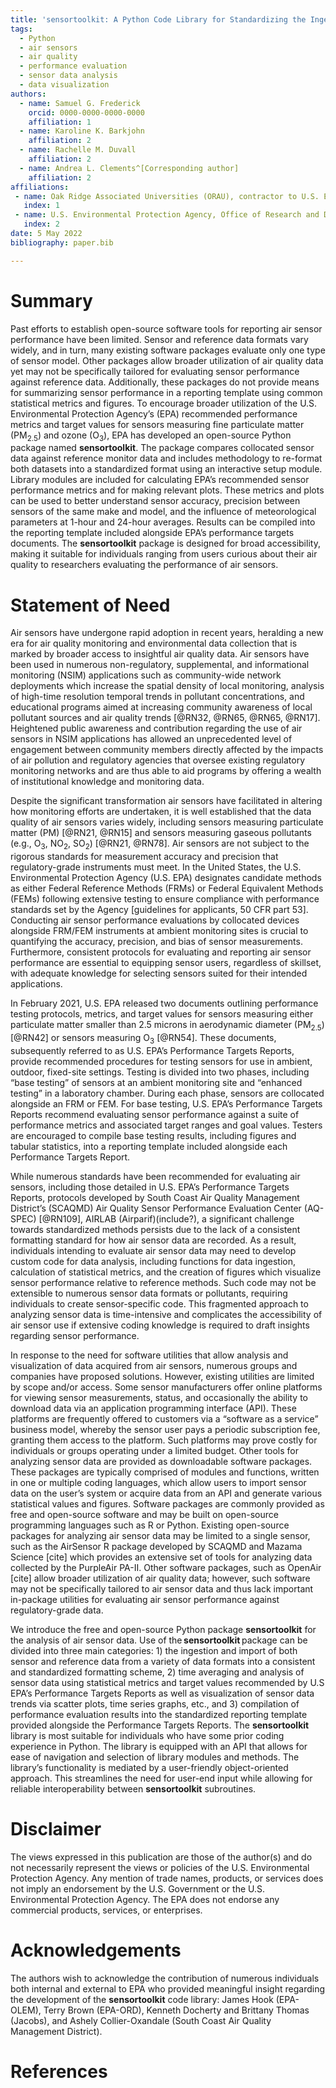 ```yaml
---
title: 'sensortoolkit: A Python Code Library for Standardizing the Ingestion, Analysis, and Reporting of Air Sensor Data for Performance Evaluations'
tags:
  - Python
  - air sensors
  - air quality
  - performance evaluation
  - sensor data analysis
  - data visualization
authors:
  - name: Samuel G. Frederick
    orcid: 0000-0000-0000-0000
    affiliation: 1
  - name: Karoline K. Barkjohn
    affiliation: 2
  - name: Rachelle M. Duvall
    affiliation: 2
  - name: Andrea L. Clements^[Corresponding author]
    affiliation: 2
affiliations:
 - name: Oak Ridge Associated Universities (ORAU), contractor to U.S. Environmental Protection Agency through the National Student Services Contract, 100 ORAU Way, Oak Ridge, TN 37830
   index: 1
 - name: U.S. Environmental Protection Agency, Office of Research and Development, 109 T.W. Alexander Drive, Research Triangle Park, NC 27711
   index: 2
date: 5 May 2022
bibliography: paper.bib

---
```


# Summary

Past efforts to establish open-source software tools for reporting air sensor performance have been limited. Sensor and reference data formats vary widely, and in turn, many existing software packages evaluate only one type of sensor model. Other packages allow broader utilization of air quality data yet may not be specifically tailored for evaluating sensor performance against reference data. Additionally, these packages do not provide means for summarizing sensor performance in a reporting template using common statistical metrics and figures. To encourage broader utilization of the U.S. Environmental Protection Agency’s (EPA) recommended performance metrics and target values for sensors measuring fine particulate matter (PM<sub>2.5</sub>) and ozone (O<sub>3</sub>), EPA has developed an open-source Python package named **sensortoolkit**. The package compares collocated sensor data against reference monitor data and includes methodology to re-format both datasets into a standardized format using an interactive setup module. Library modules are included for calculating EPA’s recommended sensor performance metrics and for making relevant plots. These metrics and plots can be used to better understand sensor accuracy, precision between sensors of the same make and model, and the influence of meteorological parameters at 1-hour and 24-hour averages. Results can be compiled into the reporting template included alongside EPA’s performance targets documents. The **sensortoolkit** package is designed for broad accessibility, making it suitable for individuals ranging from users curious about their air quality to researchers evaluating the performance of air sensors.  

# Statement of Need

Air sensors have undergone rapid adoption in recent years, heralding a new era for air quality monitoring and environmental data collection that is marked by broader access to insightful air quality data. Air sensors have been used in numerous non-regulatory, supplemental, and informational monitoring (NSIM) applications such as community-wide network deployments which increase the spatial density of local monitoring, analysis of high-time resolution temporal trends in pollutant concentrations, and educational programs aimed at increasing community awareness of local pollutant sources and air quality trends [@RN32, @RN65, @RN65, @RN17]. Heightened public awareness and contribution regarding the use of air sensors in NSIM applications has allowed an unprecedented level of engagement between community members directly affected by the impacts of air pollution and regulatory agencies that oversee existing regulatory monitoring networks and are thus able to aid programs by offering a wealth of institutional knowledge and monitoring data.

Despite the significant transformation air sensors have facilitated in altering how monitoring efforts are undertaken, it is well established that the data quality of air sensors varies widely, including sensors measuring particulate matter (PM) [@RN21, @RN15] and sensors measuring gaseous pollutants (e.g., O<sub>3</sub>, NO<sub>2</sub>, SO<sub>2</sub>) [@RN21, @RN78]. Air sensors are not subject to the rigorous standards for measurement accuracy and precision that regulatory-grade instruments must meet. In the United States, the U.S. Environmental Protection Agency (U.S. EPA) designates candidate methods as either Federal Reference Methods (FRMs) or Federal Equivalent Methods (FEMs) following extensive testing to ensure compliance with performance standards set by the Agency [guidelines for applicants, 50 CFR part 53]. Conducting air sensor performance evaluations by collocated devices alongside FRM/FEM instruments at ambient monitoring sites is crucial to quantifying the accuracy, precision, and bias of sensor measurements. Furthermore, consistent protocols for evaluating and reporting air sensor performance are essential to equipping sensor users, regardless of skillset, with adequate knowledge for selecting sensors suited for their intended applications.

In February 2021, U.S. EPA released two documents outlining performance testing protocols, metrics, and target values for sensors measuring either particulate matter smaller than 2.5 microns in aerodynamic diameter (PM<sub>2.5</sub>) [@RN42] or sensors measuring O<sub>3</sub> [@RN54]. These documents, subsequently referred to as U.S. EPA’s Performance Targets Reports, provide recommended procedures for testing sensors for use in ambient, outdoor, fixed-site settings. Testing is divided into two phases, including “base testing” of sensors at an ambient monitoring site and “enhanced testing” in a laboratory chamber. During each phase, sensors are collocated alongside an FRM or FEM. For base testing, U.S. EPA’s Performance Targets Reports recommend evaluating sensor performance against a suite of performance metrics and associated target ranges and goal values. Testers are encouraged to compile base testing results, including figures and tabular statistics, into a reporting template included alongside each Performance Targets Report.

While numerous standards have been recommended for evaluating air sensors, including those detailed in U.S. EPA’s Performance Targets Reports, protocols developed by South Coast Air Quality Management District’s (SCAQMD) Air Quality Sensor Performance Evaluation Center (AQ-SPEC) [@RN109], AIRLAB (Airparif)(include?), a significant challenge towards standardized methods persists due to the lack of a consistent formatting standard for how air sensor data are recorded. As a result, individuals intending to evaluate air sensor data may need to develop custom code for data analysis, including functions for data ingestion, calculation of statistical metrics, and the creation of figures which visualize sensor performance relative to reference methods. Such code may not be extensible to numerous sensor data formats or pollutants, requiring individuals to create sensor-specific code. This fragmented approach to analyzing sensor data is time-intensive and complicates the accessibility of air sensor use if extensive coding knowledge is required to draft insights regarding sensor performance.

In response to the need for software utilities that allow analysis and visualization of data acquired from air sensors, numerous groups and companies have proposed solutions. However, existing utilities are limited by scope and/or access. Some sensor manufacturers offer online platforms for viewing sensor measurements, status, and occasionally the ability to download data via an application programming interface (API). These platforms are frequently offered to customers via a “software as a service” business model, whereby the sensor user pays a periodic subscription fee, granting them access to the platform. Such platforms may prove costly for individuals or groups operating under a limited budget. Other tools for analyzing sensor data are provided as downloadable software packages. These packages are typically comprised of modules and functions, written in one or multiple coding languages, which allow users to import sensor data on the user’s system or acquire data from an API and generate various statistical values and figures. Software packages are commonly provided as free and open-source software and may be built on open-source programming languages such as R or Python. Existing open-source packages for analyzing air sensor data may be limited to a single sensor, such as the AirSensor R package developed by SCAQMD and Mazama Science [cite] which provides an extensive set of tools for analyzing data collected by the PurpleAir PA-II.  Other software packages, such as OpenAir [cite] allow broader utilization of air quality data; however, such software may not be specifically tailored to air sensor data and thus lack important in-package utilities for evaluating air sensor performance against regulatory-grade data.

We introduce the free and open-source Python package ****sensortoolkit**** for the analysis of air sensor data. Use of the **sensortoolkit** package can be divided into three main categories: 1) the ingestion and import of both sensor and reference data from a variety of data formats into a consistent and standardized formatting scheme, 2) time averaging and analysis of sensor data using statistical metrics and target values recommended by U.S EPA’s Performance Targets Reports as well as visualization of sensor data trends via scatter plots, time series graphs, etc., and 3) compilation of performance evaluation results into the standardized reporting template provided alongside the Performance Targets Reports. The **sensortoolkit** library is most suitable for individuals who have some prior coding experience in Python. The library is equipped with an API that allows for ease of navigation and selection of library modules and methods. The library’s functionality is mediated by a user-friendly object-oriented approach. This streamlines the need for user-end input while allowing for reliable interoperability between **sensortoolkit** subroutines.

<!--
# Mathematics

Single dollars ($) are required for inline mathematics e.g. $f(x) = e^{\pi/x}$

Double dollars make self-standing equations:

$$\Theta(x) = \left\{\begin{array}{l}
0\textrm{ if } x < 0\cr
1\textrm{ else}
\end{array}\right.$$

You can also use plain \LaTeX for equations
\begin{equation}\label{eq:fourier}
\hat f(\omega) = \int_{-\infty}^{\infty} f(x) e^{i\omega x} dx
\end{equation}


# Citations

Citations to entries in paper.bib should be in
[rMarkdown](http://rmarkdown.rstudio.com/authoring_bibliographies_and_citations.html)
format.

If you want to cite a software repository URL (e.g. something on GitHub without a preferred
citation) then you can do it with the example BibTeX entry below for @fidgit.


For a quick reference, the following citation commands can be used:
- `@author:2001`  ->  "Author et al. (2001)"
- `[@author:2001]` -> "(Author et al., 2001)"
- `[@author1:2001; @author2:2001]` -> "(Author1 et al., 2001; Author2 et al., 2002)"


# Figures


Figures can be included like this:
![Caption for example figure.\label{fig:example}](figure.png)
and referenced from text using \autoref{fig:example}.

Figure sizes can be customized by adding an optional second parameter:
![Caption for example figure.](figure.png){ width=20% }

-->
# Disclaimer

The views expressed in this publication are those of the author(s) and do not necessarily represent the views or policies of the U.S. Environmental Protection Agency. Any mention of trade names, products, or services does not imply an endorsement by the U.S. Government or the U.S. Environmental Protection Agency. The EPA does not endorse any commercial products, services, or enterprises.

# Acknowledgements

The authors wish to acknowledge the contribution of numerous individuals both internal and external to EPA who provided meaningful insight regarding the development of the **sensortoolkit** code library: James Hook (EPA-OLEM), Terry Brown (EPA-ORD), Kenneth Docherty and Brittany Thomas (Jacobs), and Ashely Collier-Oxandale (South Coast Air Quality Management District).


# References
